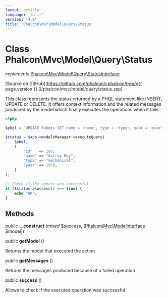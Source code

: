 ```yaml
---
layout: article
language: 'fa-ir'
version: '4.0'
title: 'Phalcon\Mvc\Model\Query\Status'
---
```

# Class **Phalcon\Mvc\Model\Query\Status**

*implements* [Phalcon\Mvc\Model\Query\StatusInterface](Phalcon_Mvc_Model_Query_StatusInterface)

[Source on GitHub](https://github.com/phalcon/cphalcon/tree/v{{ page.version }}.0/phalcon/mvc/model/query/status.zep)

This class represents the status returned by a PHQL statement like INSERT, UPDATE or DELETE. It offers context information and the related messages produced by the model which finally executes the operations when it fails

```php
<?php

$phql = "UPDATE Robots SET name = :name:, type = :type:, year = :year: WHERE id = :id:";

$status = $app->modelsManager->executeQuery(
    $phql,
    [
        "id"   => 100,
        "name" => "Astroy Boy",
        "type" => "mechanical",
        "year" => 1959,
    ]
);

// Check if the update was successful
if ($status->success() === true) {
    echo "OK";
}

```

## Methods

public **__construct** (*mixed* $success, [[Phalcon\Mvc\ModelInterface](Phalcon_Mvc_ModelInterface) $model])

public **getModel** ()

Returns the model that executed the action

public **getMessages** ()

Returns the messages produced because of a failed operation

public **success** ()

Allows to check if the executed operation was successful